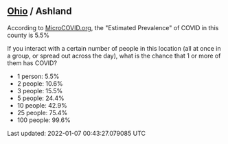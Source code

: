 
## [Ohio](/united-states/ohio) / Ashland

According to [MicroCOVID.org](http://microcovid.org),
the "Estimated Prevalence" of COVID in this county is 5.5%

If you interact with a certain number of people in this location
(all at once in a group, or spread out across the day), what is the chance that
1 or more of them has COVID?

- 1 person: 5.5%
- 2 people: 10.6%
- 3 people: 15.5%
- 5 people: 24.4%
- 10 people: 42.9%
- 25 people: 75.4%
- 100 people: 99.6%

Last updated: 2022-01-07 00:43:27.079085 UTC
